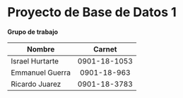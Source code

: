 # Proyecto de Base de Datos 1 

**Grupo de trabajo**

| Nombre   |   Carnet      | 
|----------|:-------------:|
| Israel Hurtarte |  0901-18-1053 | 
| Emmanuel Guerra |  0901-18-963   | 
| Ricardo Juarez  |  0901-18-3783 |
